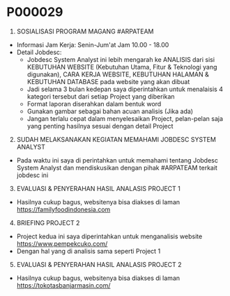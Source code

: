 # P000029

1. SOSIALISASI PROGRAM MAGANG #ARPATEAM
- Informasi Jam Kerja: Senin-Jum'at Jam 10.00 - 18.00
- Detail Jobdesc:
	- Jobdesc System Analyst ini lebih mengarah ke ANALISIS dari sisi KEBUTUHAN WEBSITE (Kebutuhan Utama, Fitur & Teknologi yang digunakan), CARA KERJA WEBSITE, KEBUTUHAN HALAMAN & KEBUTUHAN DATABASE pada website yang akan dibuat
	- Jadi selama 3 bulan kedepan saya diperintahkan untuk menalaisis 4 kategori tersebut dari setiap Project yang diberikan
	- Format laporan diserahkan dalam bentuk word
	- Gunakan gambar sebagai bahan acuan analisis (Jika ada)
	- Jangan terlalu cepat dalam menyelesaikan Project, pelan-pelan saja yang penting hasilnya sesuai dengan detail Project

2. SUDAH MELAKSANAKAN KEGIATAN MEMAHAMI JOBDESC SYSTEM ANALYST
- Pada waktu ini saya di perintahkan untuk memahami tentang Jobdesc System Analyst dan mendiskusikan dengan pihak #ARPATEAM terkait jobdesc ini

3. EVALUASI & PENYERAHAN HASIL ANALASIS PROJECT 1
- Hasilnya cukup bagus, websitenya bisa diakses di laman https://familyfoodindonesia.com

4. BRIEFING PROJECT 2
- Project kedua ini saya diperintahkan untuk menganalisis website https://www.pempekcuko.com/
- Dengan hal yang di analisis sama seperti Project 1

5. EVALUASI & PENYERAHAN HASIL ANALASIS PROJECT 2
- Hasilnya cukup bagus, websitenya bisa diakses di laman https://tokotasbanjarmasin.com/